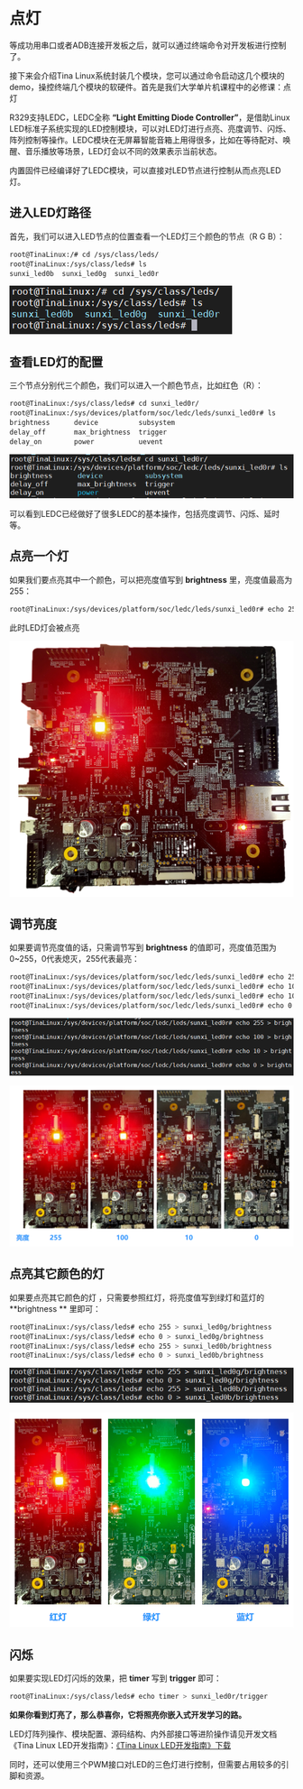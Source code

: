 # 点灯

等成功用串口或者ADB连接开发板之后，就可以通过终端命令对开发板进行控制了。

接下来会介绍Tina Linux系统封装几个模块，您可以通过命令启动这几个模块的demo，操控终端几个模块的软硬件。首先是我们大学单片机课程中的必修课：点灯

R329支持LEDC，LEDC全称 **“Light Emitting Diode Controller”**，是借助Linux LED标准子系统实现的LED控制模块，可以对LED灯进行点亮、亮度调节、闪烁、阵列控制等操作。LEDC模块在无屏幕智能音箱上用得很多，比如在等待配对、唤醒、音乐播放等场景，LED灯会以不同的效果表示当前状态。

内置固件已经编译好了LEDC模块，可以直接对LED节点进行控制从而点亮LED灯。

## 进入LED灯路径

首先，我们可以进入LED节点的位置查看一个LED灯三个颜色的节点（R G B）：

```bash
root@TinaLinux:/# cd /sys/class/leds/
root@TinaLinux:/sys/class/leds# ls
sunxi_led0b  sunxi_led0g  sunxi_led0r
```

![image-20210108100703719](../assets/img/image-20210108100703719.png)

## 查看LED灯的配置

三个节点分别代三个颜色，我们可以进入一个颜色节点，比如红色（R）：

```bash
root@TinaLinux:/sys/class/leds# cd sunxi_led0r/
root@TinaLinux:/sys/devices/platform/soc/ledc/leds/sunxi_led0r# ls
brightness      device          subsystem
delay_off       max_brightness  trigger
delay_on        power           uevent
```

![image-20210108102644309](../assets/img/image-20210108102644309.png)

可以看到LEDC已经做好了很多LEDC的基本操作，包括亮度调节、闪烁、延时等。

## 点亮一个灯

如果我们要点亮其中一个颜色，可以把亮度值写到 **brightness** 里，亮度值最高为255：

```bash
root@TinaLinux:/sys/devices/platform/soc/ledc/leds/sunxi_led0r# echo 255 > brightness
```

此时LED灯会被点亮

![image-20210108135142385](../assets/img/image-20210108135142385.png)

## 调节亮度

如果要调节亮度值的话，只需调节写到 **brightness** 的值即可，亮度值范围为0~255，0代表熄灭，255代表最亮：

```bash
root@TinaLinux:/sys/devices/platform/soc/ledc/leds/sunxi_led0r# echo 255 > brightness
root@TinaLinux:/sys/devices/platform/soc/ledc/leds/sunxi_led0r# echo 100 > brightness
root@TinaLinux:/sys/devices/platform/soc/ledc/leds/sunxi_led0r# echo 10 > brightness
root@TinaLinux:/sys/devices/platform/soc/ledc/leds/sunxi_led0r# echo 0 > brightness
```

![image-20210108110804554](../assets/img/image-20210108110804554.png)

![image-20210108140036160](../assets/img/image-20210108140036160.png)

## 点亮其它颜色的灯

如果要点亮其它颜色的灯 ，只需要参照红灯，将亮度值写到绿灯和蓝灯的 **brightness ** 里即可：

````bash
root@TinaLinux:/sys/class/leds# echo 255 > sunxi_led0g/brightness
root@TinaLinux:/sys/class/leds# echo 0 > sunxi_led0g/brightness
root@TinaLinux:/sys/class/leds# echo 255 > sunxi_led0b/brightness
root@TinaLinux:/sys/class/leds# echo 0 > sunxi_led0b/brightness
````



![image-20210108112821449](../assets/img/image-20210108112821449.png)

![image-20210108140312131](../assets/img/image-20210108140312131.png)

## 闪烁

如果要实现LED灯闪烁的效果，把 **timer** 写到 **trigger** 即可：

```bash
root@TinaLinux:/sys/class/leds# echo timer > sunxi_led0r/trigger
```



**如果你看到灯亮了，那么恭喜你，它将照亮你嵌入式开发学习的路。**



LED灯阵列操作、模块配置、源码结构、内外部接口等进阶操作请见开发文档《Tina Linux LED开发指南》：[《Tina Linux LED开发指南》下载](http://netstorage.allwinnertech.com:5000/sharing/NMoYOnCrI)

同时，还可以使用三个PWM接口对LED的三色灯进行控制，但需要占用较多的引脚和资源。